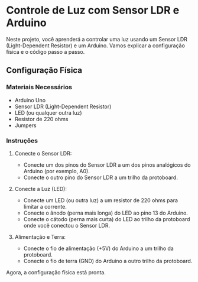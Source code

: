 # Controle de Luz com Sensor LDR e Arduino

Neste projeto, você aprenderá a controlar uma luz usando um Sensor LDR (Light-Dependent Resistor) e um Arduino. Vamos explicar a configuração física e o código passo a passo.

## Configuração Física

### Materiais Necessários

- Arduino Uno
- Sensor LDR (Light-Dependent Resistor)
- LED (ou qualquer outra luz)
- Resistor de 220 ohms
- Jumpers

### Instruções

1. Conecte o Sensor LDR:
   - Conecte um dos pinos do Sensor LDR a um dos pinos analógicos do Arduino (por exemplo, A0).
   - Conecte o outro pino do Sensor LDR a um trilho da protoboard.

2. Conecte a Luz (LED):
   - Conecte um LED (ou outra luz) a um resistor de 220 ohms para limitar a corrente.
   - Conecte o ânodo (perna mais longa) do LED ao pino 13 do Arduino.
   - Conecte o cátodo (perna mais curta) do LED ao trilho da protoboard onde você conectou o Sensor LDR.

3. Alimentação e Terra:
   - Conecte o fio de alimentação (+5V) do Arduino a um trilho da protoboard.
   - Conecte o fio de terra (GND) do Arduino a outro trilho da protoboard.

Agora, a configuração física está pronta.